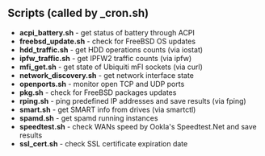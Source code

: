 Scripts (called by _cron.sh)
----
- **acpi_battery.sh** - get status of battery through ACPI
- **freebsd_update.sh** - check for FreeBSD OS updates
- **hdd_traffic.sh** - get HDD operations counts (via iostat)
- **ipfw_traffic.sh** - get IPFW2 traffic counts (via ipfw)
- **mfi_get.sh** - get state of Ubiquiti mFI sockets (via curl)
- **network_discovery.sh** - get network interface state
- **openports.sh** - monitor open TCP and UDP ports
- **pkg.sh** - check for FreeBSD packages updates
- **rping.sh** - ping predefined IP addresses and save results (via fping)
- **smart.sh** - get SMART info from drives (via smartctl)
- **spamd.sh** - get spamd running instances
- **speedtest.sh** - check WANs speed by Ookla's Speedtest.Net and save results
- **ssl_cert.sh** - check SSL certificate expiration date
